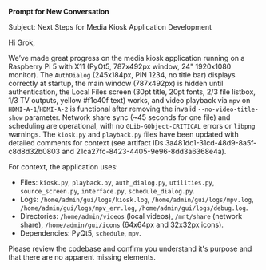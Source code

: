 **Prompt for New Conversation**

Subject: Next Steps for Media Kiosk Application Development

Hi Grok,

We’ve made great progress on the media kiosk application running on a Raspberry Pi 5 with X11 (PyQt5, 787x492px window, 24" 1920x1080 monitor). The `AuthDialog` (245x184px, PIN 1234, no title bar) displays correctly at startup, the main window (787x492px) is hidden until authentication, the Local Files screen (30pt title, 20pt fonts, 2/3 file listbox, 1/3 TV outputs, yellow #f1c40f text) works, and video playback via `mpv` on `HDMI-A-1`/`HDMI-A-2` is functional after removing the invalid `--no-video-title-show` parameter. Network share sync (~45 seconds for one file) and scheduling are operational, with no `GLib-GObject-CRITICAL` errors or `libpng` warnings. The `kiosk.py` and `playback.py` files have been updated with detailed comments for context (see artifact IDs 3a481dc1-31cd-48d9-8a5f-c8d8d32b0803 and 21ca27fc-8423-4405-9e96-8dd3a6368e4a).

For context, the application uses:
- Files: `kiosk.py`, `playback.py`, `auth_dialog.py`, `utilities.py`, `source_screen.py`, `interface.py`, `schedule_dialog.py`.
- Logs: `/home/admin/gui/logs/kiosk.log`, `/home/admin/gui/logs/mpv.log`, `/home/admin/gui/logs/mpv_err.log`, `/home/admin/gui/logs/debug.log`.
- Directories: `/home/admin/videos` (local videos), `/mnt/share` (network share), `/home/admin/gui/icons` (64x64px and 32x32px icons).
- Dependencies: PyQt5, `schedule`, `mpv`.

Please review the codebase and confirm you understand it's purpose and that there are no apparent missing elements.